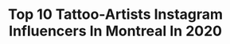 ---
title: Top 10 Tattoo-Artists Instagram Influencers In Montreal In 2020
description: >-
  Find top tattoo-artists Instagram influencers in Montreal in 2020. Most popular hashtags: #tattooartist #tattoo #montrealtattoo #inked.
platform: Instagram
profiles:
  - username: "lukalajoie"
    fullname: >-
      Luka lajoie
    location: "Canada"
    followers: 272620
    engagement: 139
    commentsToLikes: 0.012920
    avatar: "https://scontent-amt2-1.cdninstagram.com/v/t51.2885-19/s320x320/79480657_760675531111403_3515027211008606208_n.jpg?_nc_ht=scontent-amt2-1.cdninstagram.com&_nc_ohc=zRAg-6OqhdYAX9NEB39&oh=c14af1ff48ba01c2c72ef800416ba66d&oe=5EB3F454"
    verified: false
    hashtags: ""
  - username: "robinlabreche"
    fullname: >-
      Robin Labreche
    location: "Canada"
    followers: 25614
    engagement: 226
    commentsToLikes: 0.078504
    avatar: "https://scontent-lhr8-1.cdninstagram.com/v/t51.2885-19/s320x320/56389645_2319818474953442_4575902580005142528_n.jpg?_nc_ht=scontent-lhr8-1.cdninstagram.com&_nc_ohc=aC9Sp8I4_80AX8UZxPm&oh=50132315cb2db6428323283558eeb998&oe=5EBBCF80"
    verified: false
    hashtags: "#battle, #fytcartridges, #mtlartist, #starwars"
  - username: "draworking"
    fullname: >-
      Andrei 𝕯ʀᴀᴡ φʀ Ҟɪɴɢ Tattoo
    location: "Canada"
    followers: 17215
    engagement: 576
    commentsToLikes: 0.018642
    avatar: "https://scontent-lhr8-1.cdninstagram.com/v/t51.2885-19/s320x320/66301778_364166537583531_1748073512200830976_n.jpg?_nc_ht=scontent-lhr8-1.cdninstagram.com&_nc_ohc=qYCI-qe-2YMAX9CCNGh&oh=4efcae867d848245fe8095f5d33f3103&oe=5EBA5D3D"
    verified: false
    hashtags: "#retrofuture, #realistictattoo, #montrealtattoo, #yvrtattoo"
  - username: "julya_art"
    fullname: >-
      Julya Art
    location: "Canada"
    followers: 7240
    engagement: 425
    commentsToLikes: 0.021080
    avatar: "https://scontent-amt2-1.cdninstagram.com/v/t51.2885-19/s320x320/67438123_1337419226420604_6137581658385154048_n.jpg?_nc_ht=scontent-amt2-1.cdninstagram.com&_nc_ohc=libSdR3v-e0AX-_U0-D&oh=48d9e94bcacd22327e32689d70e91d58&oe=5EB3F3B5"
    verified: false
    hashtags: "#rose, #flowerstattoo, #pinnochiotattoo, #lavenders"
  - username: "hansdeslauriers"
    fullname: >-
      ⒸⓄⓁⓄⓇⒻⓊⓁ ⒹⒶⓇⓀⓃⒺⓈⓈ
    location: "Canada"
    followers: 24822
    engagement: 327
    commentsToLikes: 0.011443
    avatar: "https://scontent-lhr8-1.cdninstagram.com/v/t51.2885-19/s320x320/90755787_224656682069401_4764604308912078848_n.jpg?_nc_ht=scontent-lhr8-1.cdninstagram.com&_nc_ohc=v_NbS1wJuggAX__69TI&oh=9049798dc154a650bab000e7f8b8b0a1&oe=5EBA039C"
    verified: false
    hashtags: "#horrortattoo, #blacktattoo, #statue, #darkness"
  - username: "dopethroneband"
    fullname: >-
      Dopethrone
    location: "Canada"
    followers: 19026
    engagement: 409
    commentsToLikes: 0.016164
    avatar: "https://scontent-lhr8-1.cdninstagram.com/v/t51.2885-19/s320x320/51600991_297627917590274_3590426813588832256_n.jpg?_nc_ht=scontent-lhr8-1.cdninstagram.com&_nc_ohc=uAAi7w59dMcAX-hMz8w&oh=055c89442c1afe0c0b6520fa3e5264d5&oe=5EBB3DEB"
    verified: false
    hashtags: "#slutch, #eurotour2019, #nofuture, #pepper"
  - username: "_november_rush"
    fullname: >-
      November Rush
    location: "Canada"
    followers: 10621
    engagement: 1245
    commentsToLikes: 0.008495
    avatar: "https://scontent-amt2-1.cdninstagram.com/v/t51.2885-19/s320x320/49521277_299929140666563_2847537538854289408_n.jpg?_nc_ht=scontent-amt2-1.cdninstagram.com&_nc_ohc=Yy7hPAItsYwAX-_QI9t&oh=68739388b53d1c6d276282674b70ae21&oe=5EB52A0A"
    verified: false
    hashtags: "#blackandgrey, #swords, #cooltattoo, #floraltattoo"
  - username: "paultougas"
    fullname: >-
      Paul Tougas
    location: "Canada"
    followers: 30471
    engagement: 192
    commentsToLikes: 0.085007
    avatar: "https://scontent-ams4-1.cdninstagram.com/v/t51.2885-19/s320x320/89358680_2549048845351931_5250191679310266368_n.jpg?_nc_ht=scontent-ams4-1.cdninstagram.com&_nc_ohc=RBEtn2ierk4AX9QXBC0&oh=3627a7a5529b00dacfa922c5c6c5a70e&oe=5EB15575"
    verified: false
    hashtags: "#oilpainting, #leonidas, #bngtttoo, #joaquinphoenix"
  - username: "wildfirepunch"
    fullname: >-
      🅟🅐🅜 🔥
    location: "Canada"
    followers: 10369
    engagement: 332
    commentsToLikes: 0.012654
    avatar: "https://scontent-lhr8-1.cdninstagram.com/v/t51.2885-19/s320x320/69130315_357107188572875_3187448826982039552_n.jpg?_nc_ht=scontent-lhr8-1.cdninstagram.com&_nc_ohc=HvOPkQ_JqTsAX9CTlfJ&oh=9d7cb26ea8ebf85b215a78ffb62a929b&oe=5EB9CFD2"
    verified: false
    hashtags: "#dogsofinstagram, #tattoo, #animetattoo, #blackandgreytattoo"
  - username: "ladykateyes"
    fullname: >-
      Lady Kat Eyes
    location: "Canada"
    followers: 124291
    engagement: 271
    commentsToLikes: 0.031525
    avatar: "https://scontent-ams4-1.cdninstagram.com/v/t51.2885-19/s320x320/22344375_151835838750425_2871762314044899328_n.jpg?_nc_ht=scontent-ams4-1.cdninstagram.com&_nc_ohc=5X6njonN9ogAX-8SqhL&oh=34a967293bbb8e002fe133a7bd6835dc&oe=5EBB029B"
    verified: false
    hashtags: "#gothmakeup, #altgirls, #animalskull, #gothgoth"
---